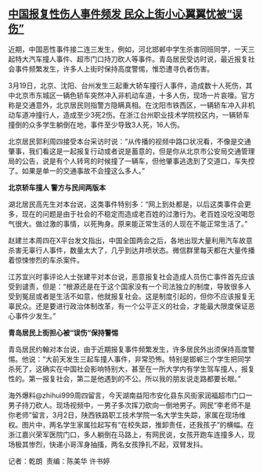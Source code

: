 <!--1711010340000-->
[中国报复性伤人事件频发  民众上街小心翼翼忧被“误伤”](https://www.rfa.org/mandarin/yataibaodao/shehui/ql-03212024042431.html)
------

<p></p><p><span style="font-weight: 400;">近期，中国恶性事件接二连三发生，例如，河北邯郸中学生杀害同班同学，一天三起特大汽车撞人事件、超市门口持刀砍人等事件。青岛居民受访时说，最近报复社会事件频繁发生，许多人上街时保持高度警惕，惟恐遭寻仇者伤害。</span></p><p><span style="font-weight: 400;">3月19日，北京、沈阳、台州发生三起重大轿车撞行人事件，造成数十人死伤，其中北京市东城区一辆色轿车突然冲入非机动车道，十多人伤，现场一片哀嚎。官方称是交通意外，北京居民则指警方隐瞒真相。在沈阳市铁西区，一辆轿车冲入非机动车道冲撞行人，造成至少3死2伤。在浙江台州职业技术学院校区内，一辆轿车撞倒的众多学生躺倒在地，事件至少导致3人死，16人伤。</span></p><p><span style="font-weight: 400;">北京居民郭利周四接受本台采访时说：“从传播的视频中路口状况看，不像是交通肇事，我们看这是一起报复行动或者说是蓄意的，但是你从北京市公安局交通管理局的公告，说是有个人转弯的时候撞了一辆车，但他肇事逃逸到了交道口，车失控了。如果是单一的交通事故不会撞这么多人。”</span></p><p><strong>北京轿车撞人 警方与民间两版本</strong></p><p></p><p><span style="font-weight: 400;">湖北居民高先生对本台说，这类事件特别多：“网上到处都是，以后这类事件会更多，现在的问题是由于社会的不稳定而造成老百姓的过激行为。老百姓没吃没喝怨气很大。做过激的事情，以死殉身。原来能正常生活的人现在不能正常生活了。”</span></p><p></p><p><span style="font-weight: 400;">赵建兰本周四在X平台发文指出，中国全国两会之后，各地出现大量利用汽车故意杀害无辜行人事件，数量太大了，几乎到达井喷状态。微信群里每天都在大量传播着惊悚惨烈的车杀案件。</span></p><p></p><p><span style="font-weight: 400;">江苏宜兴时事评论人士张建平对本台说，恶意报复社会造成人员伤亡事件首先应该受到谴责，但是：“根源还是在于这个国家没有一个司法独立的制度，导致很多人受到冤屈或者是生活不如意，他就报复社会。这是制度引起的，但你不应该报复无辜民众。还是要进行政治体制改革，有一个公平正义的社会，才能最大限度保证恶心事件少发生。”</span></p><p></p><p><strong>青岛居民上街担心被“误伤“保持警惕</strong></p><p></p><p><span style="font-weight: 400;">青岛居民约翰对本台说，由于近期报复事件频繁发生，许多居民外出须保持高度警惕。他说：“大前天发生三起车撞人事件，非常恐怖。特别是邯郸三个学生把同学杀死了，这确实在中国社会影响特别大，甚至在一所大学内有学生驾车撞人，报复性的。第一报复社会，第二是他遇到的不公。所以我的朋友说走路都要长眼。”</span></p><p></p><p><span style="font-weight: 400;">海外爆料@zhihui999周四留言，今天湖南益阳市安化县东风街家润福超市门口一男子持刀砍人。现场视频中，一男子多次挥刀砍向一倒地男子。网民“李老师不是你老师”留言，3月2日，陕西铁路职工技术学院一名大学生失踪，家属在现场维权。图片中，两名学生家属拉起写有“在校失踪，推卸责任，还我孩子”的横幅。在浙江嘉兴荣军医院门口，多人躺倒在马路上，有网民说，女孩开跑车连撞多人，现场极其惨烈，快递小哥浑身抽搐，两名女孩挣扎不起，双臂发抖。</span></p><p></p><p><span style="font-weight: 400;">记者：乾朗  责编：陈美华 许书婷</span></p>
